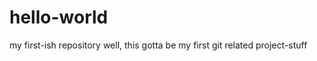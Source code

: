 hello-world
===========

my first-ish repository
well, this gotta be my first git related project-stuff
